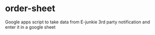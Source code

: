 # order-sheet
Google apps script to take data from E-junkie 3rd party notification and enter it in a google sheet
